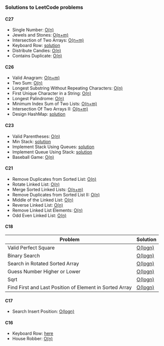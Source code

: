 ### Solutions to LeetCode problems

#### C27
* Single Number: [O(n)](src/SingleNumber.java)
* Jewels and Stones: [O(n+m)](src/JewelsAndStones.java)
* Intersection of Two Arrays: [O(n+m)](src/IntersectionOfTwoArrays.java)
* Keyboard Row: [solution](src/KeyboardRow.java)
* Distribute Candies: [O(n)](src/DistributeCandies.java)
* Contains Duplicate: [O(n)](src/ContainsDuplicate.java)

#### C26
* Valid Anagram: [O(n+m)](src/ValidAnagram.java)
* Two Sum:  [O(n)](src/TwoSum.java)
* Longest Substring Without Repeating Characters: [O(n)](src/LongestSubstringWithoutRepeatingCharacters.java)
* First Unique Character in a String: [O(n)](src/FirstUniqueCharacterInString.java)
* Longest Palindrome: [O(n)](src/LongestPalindrome.java)
* Minimum Index Sum of Two Lists: [O(n+m)](src/MinimumIndexSumOfTwoLists.java)
* Intersection Of Two Arrays II: [O(n+m)](src/IntersectionOfTwoArrays.java)
* Design HashMap: [solution](src/MyHashMap.java)

#### C23
* Valid Parentheses: [O(n)](src/ValidParentheses.java)
* Min Stack: [solution](src/MinStack.java)
* Implement Stack Using Queues: [solution](src/ImplementStackUsingQueues.java)
* Implement Queue Using Stack: [solution](src/ImplementQueueUsingStack.java)
* Baseball Game: [O(n)](src/BaseballGame.java)

#### C21
* Remove Duplicates from Sorted List: [O(n)](src/RemoveDuplicatesFromSortedLinkedList.java)
* Rotate Linked List: [O(n)](src/RotateLinkedList.java)
* Merge Sorted Linked Lists: [O(n+m)](src/MergeSortedLinkedList.java)
* Remove Duplicates from Sorted List II: [O(n)](src/RemoveDuplicatesFromSortedLinkedListII.java)
* Middle of the Linked List: [O(n)](src/MiddleOfTheLinkedList.java)
* Reverse Linked List: [O(n)](src/ReverseLinkedList.java)
* Remove Linked List Elements: [O(n)](src/RemoveLinkedListElements.java)
* Odd Even Linked List: [O(n)](src/OddEvenLinkedList.java)

#### C18
|Problem|Solution|
|-----|-----|
|Valid Perfect Square|[O(logn)](src/ValidPerfectSquare.java)|
|Binary Search|[O(logn)](src/BinarySearch.java)|
|Search in Rotated Sorted Array|[O(logn)](src/SearchInRotatedSorted.java)|
|Guess Number Higher or Lower|[O(logn)](src/GuessNumberHigherOrLower.java)|
|Sqrt|[O(logn)](src/Sqrt.java)|
|Find First and Last Position of Element in Sorted Array|[O(logn)](src/FirstAndLastPositionInSortedArray.java)|

#### C17
* Search Insert Position: [O(logn)](src/SearchInsertPosition.java)

#### C16
* Keyboard Row: [here](src/KeyboardRow.java)
* House Robber: [O(n)](src/HouseRobberI.java)


<!--
#### Other
|Problem|Solution|
|-----|----|
|[Merge Sorted Array]|[O(m+n)](src/MergeSortedArrays.java)|
|[Squares of a Sorted Array]|[O(n)](src/SquaresOfASortedArray.java)|
|[Remove Duplicates From Sorted Array]|[O(n)](src/RemoveDuplicatesFromSortedArray.java)|
|[Remove Element]|[O(n)](src/RemoveElement.java)|
|[Friends of Appropriate Ages]|[O(n log(n))](src/FriendsOfAppropriateAges.java), O(n<sup>2</sup>)|
|[Move Zeroes]|[O(n)](src/MoveZeroes.java)|
|[Remove Duplicates From Sorted Array II]|[O(n)](src/RemoveDuplicatesFromSortedArrayII.java)|
|[Two Sum]|[O(n<sup>2</sup>)](src/TwoSum.java)|
|[Container with Most Water]||
|[Plus One]|[O(n)](src/PlusOne.java)|
|[Max Consecutive Ones]|[O(n)](src/MaxConsecutiveOnes.java)|
|[Find smallest letter greater than target]||
|[Merge Intervals]||
|[Global and local inversions]|[O(n)](src/GlobalAndLocalInversions.java), O(n<sup>2</sup>)|
|[House robber]|[O(n)](src/HouseRobberI.java)|
-->


<!-- Links to LeetCode Problems -->
[Merge Sorted Array]: https://leetcode.com/problems/merge-sorted-array/
[Squares of a Sorted Array]: https://leetcode.com/problems/squares-of-a-sorted-array/
[Remove Duplicates From Sorted Array]: https://leetcode.com/problems/remove-duplicates-from-sorted-array/
[Remove Element]: https://leetcode.com/problems/remove-element/
[Friends of Appropriate Ages]: https://leetcode.com/problems/friends-of-appropriate-ages/
[Move Zeroes]: https://leetcode.com/problems/move-zeroes/
[Remove Duplicates From Sorted Array II]: https://leetcode.com/problems/remove-duplicates-from-sorted-array-ii
[Two Sum]: https://leetcode.com/problems/two-sum/
[Container with Most Water]: https://leetcode.com/problems/container-with-most-water/
[Plus One]: https://leetcode.com/problems/plus-one/
[Max Consecutive Ones]: https://leetcode.com/problems/max-consecutive-ones/
[Find smallest letter greater than target]: https://leetcode.com/problems/find-smallest-letter-greater-than-target/
[Merge Intervals]: https://leetcode.com/problems/merge-intervals/
[Global and local inversions]: https://leetcode.com/problems/global-and-local-inversions/
[House robber]: https://leetcode.com/problems/house-robber/
[Keyboard row]: https://leetcode.com/problems/keyboard-row/

[Reverse String]: https://leetcode.com/problems/reverse-string/
[String to Integer]: https://leetcode.com/problems/string-to-integer-atoi/
[Di String Match]: https://leetcode.com/problems/di-string-match/
[Decode String]: https://leetcode.com/problems/decode-string/
[Remove all Adjacent Duplicates in String II]: https://leetcode.com/problems/remove-all-adjacent-duplicates-in-string-ii/
[String Compression]: https://leetcode.com/problems/string-compression/
